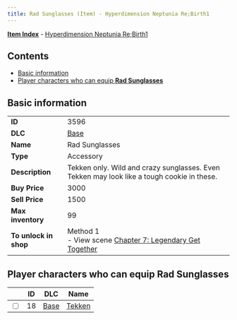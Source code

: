 ```yaml
---
title: Rad Sunglasses (Item) - Hyperdimension Neptunia Re;Birth1
---
```


[**Item Index**](/neptunia/rb1/item/index.html) - [Hyperdimension Neptunia Re;Birth1](/neptunia/rb1)

## Contents

- [Basic information](#basic-information)
- [Player characters who can equip **Rad Sunglasses**](#player-characters-who-can-equip-rad-sunglasses)
## Basic information

|   |   |
| -- | -- |
| **ID** | 3596 |
| **DLC** | [Base](/neptunia/rb1/dlc/1-base.html) |
| **Name** | Rad Sunglasses |
| **Type** | Accessory |
| **Description** | Tekken only. Wild and crazy sunglasses. Even Tekken may look like a tough cookie in these. |
| **Buy Price** | 3000 |
| **Sell Price** | 1500 |
| **Max inventory** | 99 |
| **To unlock in shop** | Method 1<br />- View scene [Chapter 7: Legendary Get Together](/neptunia/rb1/scene/1-726-chapter-7-legendary-get-together.html) |


## Player characters who can equip **Rad Sunglasses**

|    | ID | DLC | Name |
| -- | -- | --- | ---- |
| <input type="checkbox" id="rb1-player-1-18" class="trackbox" /> | 18 | [Base](/neptunia/rb1/dlc/1-base.html) | [Tekken](/neptunia/rb1/player/1-18-tekken.html) |
